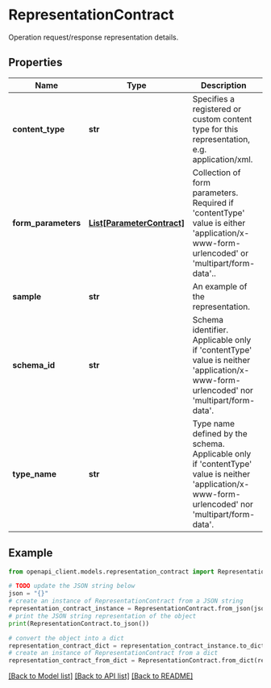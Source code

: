 # RepresentationContract

Operation request/response representation details.

## Properties

Name | Type | Description | Notes
------------ | ------------- | ------------- | -------------
**content_type** | **str** | Specifies a registered or custom content type for this representation, e.g. application/xml. | 
**form_parameters** | [**List[ParameterContract]**](ParameterContract.md) | Collection of form parameters. Required if &#39;contentType&#39; value is either &#39;application/x-www-form-urlencoded&#39; or &#39;multipart/form-data&#39;.. | [optional] 
**sample** | **str** | An example of the representation. | [optional] 
**schema_id** | **str** | Schema identifier. Applicable only if &#39;contentType&#39; value is neither &#39;application/x-www-form-urlencoded&#39; nor &#39;multipart/form-data&#39;. | [optional] 
**type_name** | **str** | Type name defined by the schema. Applicable only if &#39;contentType&#39; value is neither &#39;application/x-www-form-urlencoded&#39; nor &#39;multipart/form-data&#39;. | [optional] 

## Example

```python
from openapi_client.models.representation_contract import RepresentationContract

# TODO update the JSON string below
json = "{}"
# create an instance of RepresentationContract from a JSON string
representation_contract_instance = RepresentationContract.from_json(json)
# print the JSON string representation of the object
print(RepresentationContract.to_json())

# convert the object into a dict
representation_contract_dict = representation_contract_instance.to_dict()
# create an instance of RepresentationContract from a dict
representation_contract_from_dict = RepresentationContract.from_dict(representation_contract_dict)
```
[[Back to Model list]](../README.md#documentation-for-models) [[Back to API list]](../README.md#documentation-for-api-endpoints) [[Back to README]](../README.md)


